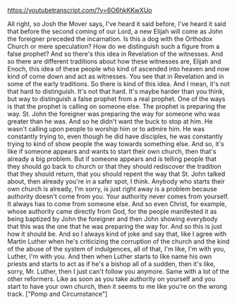 https://youtubetranscript.com/?v=6O6hkKKwXUo

 All right, so Josh the Mover says, I've heard it said before, I've heard it said that before the second coming of our Lord, a new Elijah will come as John the foreigner preceded the incarnation. Is this a dog with the Orthodox Church or mere speculation? How do we distinguish such a figure from a false prophet? And so there's this idea in Revelation of the witnesses. And so there are different traditions about how these witnesses are, Elijah and Enoch, this idea of these people who kind of ascended into heaven and now kind of come down and act as witnesses. You see that in Revelation and in some of the early traditions. So there is kind of this idea. And I mean, it's not that hard to distinguish. It's not that hard. It's maybe harder than you think, but way to distinguish a false prophet from a real prophet. One of the ways is that the prophet is calling on someone else. The prophet is preparing the way. St. John the foreigner was preparing the way for someone who was greater than he was. And so he didn't want the buck to stop at him. He wasn't calling upon people to worship him or to admire him. He was constantly trying to, even though he did have disciples, he was constantly trying to kind of show people the way towards something else. And so, it's like if someone appears and wants to start their own church, then that's already a big problem. But if someone appears and is telling people that they should go back to church or that they should rediscover the tradition that they should return, that you should repent the way that St. John talked about, then already you're in a safer spot, I think. Anybody who starts their own church is already, I'm sorry, is just right away is a problem because authority doesn't come from you. Your authority never comes from yourself. It always has to come from someone else. And so even Christ, for example, whose authority came directly from God, for the people manifested it as being baptized by John the foreigner and then John showing everybody that this was the one that he was preparing the way for. And so this is just how it should be. And so I always kind of joke and say that, like I agree with Martin Luther when he's criticizing the corruption of the church and the kind of the abuse of the system of indulgences, all of that, I'm like, I'm with you, Luther, I'm with you. And then when Luther starts to like name his own priests and starts to act as if he's a bishop all of a sudden, then it's like, sorry, Mr. Luther, then I just can't follow you anymore. Same with a lot of the other reformers. Like as soon as you take authority on yourself and you start to have your own church, then it seems to me like you're on the wrong track. ["Pomp and Circumstance"]